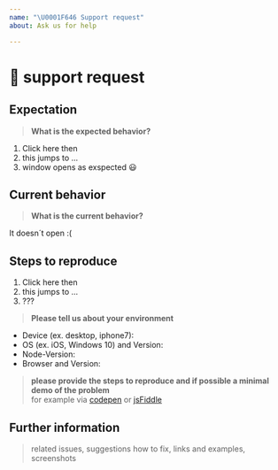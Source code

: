 ```yaml
---
name: "\U0001F646 Support request"
about: Ask us for help

---
```


# 🙆 support request

## Expectation
> **What is the expected behavior?**

1. Click here then
2. this jumps to ...
3. window opens as exspected 😃

## Current behavior
> **What is the current behavior?**

It doesn´t open :(

## Steps to reproduce

1. Click here then
2. this jumps to ...
3. ???

> **Please tell us about your environment**  

* Device (ex. desktop, iphone7):
* OS (ex. iOS, Windows 10) and Version: 
* Node-Version: 
* Browser and Version: 


> **please provide the steps to reproduce and if possible a minimal demo of the problem**  
for example via [codepen](https://codepen.io/pen/) or [jsFiddle](https://jsfiddle.net/)


## Further information
> related issues, suggestions how to fix, links and examples, screenshots

